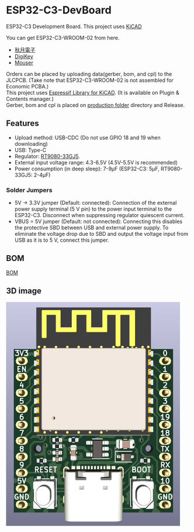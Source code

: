 # ESP32-C3-DevBoard
ESP32-C3 Development Board. This project uses [KiCAD](https://KiCAD.org)

You can get ESP32-C3-WROOM-02 from here.  
* [秋月電子](https://akizukidenshi.com/catalog/g/gM-17493/)  
* [DigiKey](https://www.digikey.jp/ja/products/detail/espressif-systems/ESP32-C3-WROOM-02-N4/14553031)
* [Mouser](https://www.mouser.jp/ProductDetail/Espressif-Systems/ESP32-C3-WROOM-02-N4?qs=stqOd1AaK7%2FqjTZKEOgfUg%3D%3D)

Orders can be placed by uploading data(gerber, bom, and cpl) to the JLCPCB. (Take note that ESP32-C3-WROOM-02 is not assembled for Economic PCBA.)  
This project uses [Espressif Library for KiCAD](https://github.com/espressif/kicad-libraries). (It is available on Plugin & Contents manager.)  
Gerber, bom and cpl is placed on [production folder](/production) directory and Release. 

## Features
* Upload method: USB-CDC (Do not use GPIO 18 and 19 when downloading)
* USB: Type-C
* Regulator: [RT9080-33GJ5](https://www.richtek.com/Products/Linear%20Regulator/Single%20Output%20Linear%20Regulator/RT9080?sc_lang=en).
* External input voltage range: 4.3-6.5V (4.5V-5.5V is recommended)
* Power consumption (in deep sleep): 7-9µF (ESP32-C3: 5µF, RT9080-33GJ5: 2-4µF)

### Solder Jumpers
* 5V -> 3.3V jumper (Default: connected): Connection of the external power supply terminal (5 V pin) to the power input terminal to the ESP32-C3. Disconnect when suppressing regulator quiescent current.
* VBUS = 5V jumper (Default: not connected): Connecting this disables the protective SBD between USB and external power supply. To eliminate the voltage drop due to SBD and output the voltage input from USB as it is to 5 V, connect this jumper.

## BOM
[BOM](/production/bom.csv)

## 3D image
![image](/ESP32-C3-DevBoard.png)
